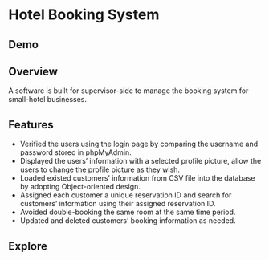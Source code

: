 # Hotel Booking System

## Demo


## Overview
A software is built for supervisor-side to manage the booking system for small-hotel businesses.



## Features


*	Verified the users using the login page by comparing the username and password stored in phpMyAdmin.
*	Displayed the users’ information with a selected profile picture, allow the users to change the profile picture as they wish.
*	Loaded existed customers’ information from CSV file into the database by adopting Object-oriented design.
*	Assigned each customer a unique reservation ID and search for customers’ information using their assigned reservation ID.
*	Avoided double-booking the same room at the same time period.
*	Updated and deleted customers’ booking information as needed.



## Explore
